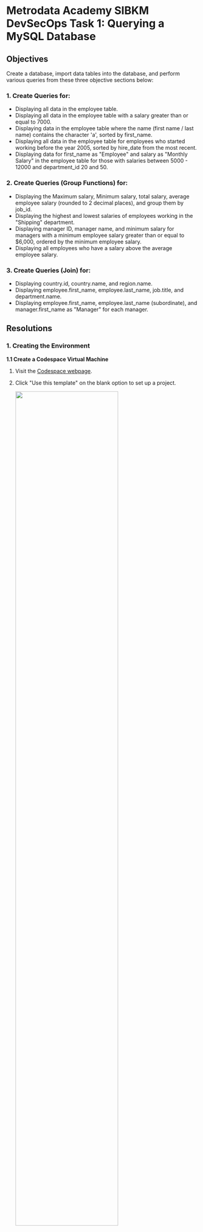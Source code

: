 # Metrodata Academy SIBKM DevSecOps Task 1: Querying a MySQL Database

## Objectives
Create a database, import data tables into the database, and perform various queries from these three objective sections below:

### 1. Create Queries for:
- Displaying all data in the employee table. <br/>
- Displaying all data in the employee table with a salary greater than or equal to 7000.<br/>
- Displaying data in the employee table where the name (first name / last name) contains the character 'a', sorted by first_name.<br/>
- Displaying all data in the employee table for employees who started working before the year 2005, sorted by hire_date from the most recent.<br/>
- Displaying data for first_name as "Employee" and salary as "Monthly Salary" in the employee table for those with salaries between 5000 - 12000 and department_id 20 and 50.

### 2. Create Queries (Group Functions) for:
- Displaying the Maximum salary, Minimum salary, total salary, average employee salary (rounded to 2 decimal places), and group them by job_id.<br/>
- Displaying the highest and lowest salaries of employees working in the "Shipping" department.<br/>
- Displaying manager ID, manager name, and minimum salary for managers with a minimum employee salary greater than or equal to $6,000, ordered by the minimum employee salary.<br/>
- Displaying all employees who have a salary above the average employee salary.

### 3. Create Queries (Join) for:
- Displaying country.id, country.name, and region.name.<br/>
- Displaying employee.first_name, employee.last_name, job.title, and department.name.<br/>
- Displaying employee.first_name, employee.last_name (subordinate), and manager.first_name as "Manager" for each manager.

## Resolutions

### 1. Creating the Environment
**1.1 Create a Codespace Virtual Machine**
1. Visit the [Codespace webpage](https://github.com/codespaces).
2. Click "Use this template" on the blank option to set up a project.

   <img src="_resources/Screenshot%202023-08-28%20at%2009.48.44.png" width="75%"/>

**1.2 Preparing the Database**
1. Install MySQL
   ```bash
   sudo apt update
   sudo apt install mysql-server
   sudo service mysql start
   ```
2. Upload the provided `.sql` file to the Codespace VM.

   <img src="_resources/Screenshot%202023-08-28%20at%2009.58.35.png" width="75%"/>

3. Connect to MySQL server
   ```bash
   sudo mysql -u root
   ```

4. Create a new database
   ```sql
   CREATE DATABASE HR;
   ```

5. Switch to the new database
   ```sql
   USE HR;
   ```

6. Import data using the uploaded `.sql` file
   ```sql
   source /path/to/data.sql;
   ```

### 2. Solving the Problems
**2.1 Solving the First Section of Objectives**
1. Display all data in the employee table.
   ```sql
   SELECT * FROM employee;
   ```
   
   <img src="_resources/Screenshot%202023-08-28%20at%2010.40.26.png" width="75%"/>

2. Display all data in the employee table with a salary greater than or equal to 7000.
   ```sql
   SELECT * FROM employee 
   WHERE salary >= 7000;
   ```

   <img src="_resources/Screenshot%202023-08-28%20at%2010.41.48.png" width="75%"/>

3. Display data in the employee table where the name (first name / last name) contains the character 'a', sorted by first_name.
   ```sql
   SELECT * FROM employee 
   WHERE first_name LIKE '%a%' 
      OR last_name LIKE '%a%'
   ORDER BY first_name;
   ```
   
   <img src="_resources/Screenshot%202023-08-28%20at%2010.44.32.png" width="75%"/>

4. Display all data in the employee table for employees who started working before the year 2005, sorted by hire_date from the most recent.
   ```sql
   SELECT * FROM employee 
   WHERE YEAR(hire_date) < 2005
   ORDER BY hire_date DESC;
   ```

   <img src="_resources/Screenshot%202023-08-28%20at%2010.45.45.png" width="75%"/>

5. Display data for first_name as "Employee" and salary as "Monthly Salary" in the employee table for those with salaries between 5000 - 12000 and department_id 20 and 50.
   ```sql
   SELECT first_name AS 'Employee', 
      salary AS 'Monthly Salary'
   FROM employee
   WHERE salary BETWEEN 5000 AND 12000 
      AND department IN (20, 50);
   ```

   <img src="_resources/Screenshot%202023-08-28%20at%2010.57.59.png" width="75%"/>

**2.2 Solving the Second Section of Objectives**
1. Display the Maximum salary, Minimum salary, total salary, average employee salary (rounded to 2 decimal places), and group them by job.
   ```sql
   SELECT job,
       MAX(salary) AS Maximum_Salary,
       MIN(salary) AS Minimum_Salary,
       SUM(salary) AS Total_Salary,
       ROUND(AVG(salary), 2) AS Average_Salary
   FROM employee
   GROUP BY job;
   ```

   <img src="_resources/Screenshot%202023-08-28%20at%2010.57.00.png" width="75%"/>

2. Display the highest and lowest salaries of employees working in the "Shipping" department.
   ```sql
   SELECT MAX(salary) AS Highest_Salary, MIN(salary) AS Lowest_Salary
   FROM employee
   WHERE department = (
       SELECT id
       FROM department
       WHERE name = 'Shipping'
   );
   ```

   <img src="_resources/Screenshot%202023-08-28%20at%2011.00.26.png" width="75%"/>

3. Display manager ID, manager name, and minimum salary for managers with a minimum employee salary greater than or equal to $6,000, ordered by the minimum employee salary.
   ```sql
   SELECT e.manager AS Manager_Id,
       CONCAT(m.first_name, ' ', m.last_name) AS Manager_Name,
       MIN(e.salary) AS Minimum_Salary
   FROM employee AS e
   JOIN employee AS m ON e.manager = m.id
   WHERE e.manager IS NOT NULL
   GROUP BY e.manager
   HAVING Minimum_Salary >= 6000
   ORDER BY Minimum_Salary;
   ```

   <img src="_resources/Screenshot%202023-08-28%20at%2011.05.18.png" width="75%"/>

4. Display all employees who have a salary above the average employee salary.
   ```sql
   SELECT *
   FROM employee
   WHERE salary > (
 	SELECT AVG(salary)
       FROM employee
   );
   ```

   <img src="_resources/Screenshot%202023-08-28%20at%2011.44.21.png" width="75%"/>

**2.3 Solving the Third Section of Objectives**
1. Display country.id, country.name, and region.name.
   ```sql
   SELECT c.id AS Country_Id, 
      c.name AS Country_Name, 
      r.name AS Region_Name
   FROM country AS c
   JOIN region AS r ON c.region = r.id;
   ```

   <img src="_resources/Screenshot%202023-08-28%20at%2011.50.49.png" width="75%"/>

2. Display employee.first_name, employee.last_name, job.title, and department.name.
   ```sql
   SELECT e.first_name AS First_Name, 
      e.last_name AS Last_Name, 
      j.title Job_Title, 
      d.name AS Department
   FROM employee AS e
   JOIN job AS j ON e.job = j.id
   JOIN department AS d ON e.department = d.id;
   ```

   <img src="_resources/Screenshot%202023-08-28%20at%2011.57.21.png" width="75%"/>

3. Display employee.first_name, employee.last_name (subordinate), and manager.first_name as "Manager" for each manager.
   ```sql
   SELECT e.first_name AS First_Name,
       e.last_name AS Last_Name,
       m.first_name AS Manager
   FROM employee AS e
   LEFT JOIN employee AS m ON e.manager = m.id;
   ```

   <img src="_resources/Screenshot%202023-08-28%20at%2012.00.57.png" width="75%"/>
